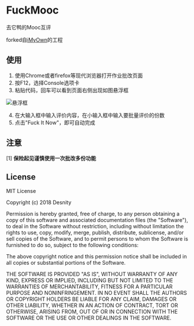 # FuckMooc
去它鸭的Mooc互评

forked自[iMyOwn](https://github.com/iMyOwn/MoocChecker)的工程

## 使用
1. 使用Chrome或者firefox等现代浏览器打开作业批改页面
2. 按F12，选择Console选项卡
3. 粘贴代码，回车可以看到页面右侧出现如图悬浮框

![悬浮框](/image.png)

4. 在大输入框中输入评价内容，在小输入框中输入要批量评价的份数
5. 点击"Fuck It Now"，即可自动完成

## 注意
[1] **保险起见谨慎使用一次批改多份功能**

## License

MIT License

Copyright (c) 2018 Desnity

Permission is hereby granted, free of charge, to any person obtaining a copy
of this software and associated documentation files (the "Software"), to deal
in the Software without restriction, including without limitation the rights
to use, copy, modify, merge, publish, distribute, sublicense, and/or sell
copies of the Software, and to permit persons to whom the Software is
furnished to do so, subject to the following conditions:

The above copyright notice and this permission notice shall be included in all
copies or substantial portions of the Software.

THE SOFTWARE IS PROVIDED "AS IS", WITHOUT WARRANTY OF ANY KIND, EXPRESS OR
IMPLIED, INCLUDING BUT NOT LIMITED TO THE WARRANTIES OF MERCHANTABILITY,
FITNESS FOR A PARTICULAR PURPOSE AND NONINFRINGEMENT. IN NO EVENT SHALL THE
AUTHORS OR COPYRIGHT HOLDERS BE LIABLE FOR ANY CLAIM, DAMAGES OR OTHER
LIABILITY, WHETHER IN AN ACTION OF CONTRACT, TORT OR OTHERWISE, ARISING FROM,
OUT OF OR IN CONNECTION WITH THE SOFTWARE OR THE USE OR OTHER DEALINGS IN THE
SOFTWARE.
